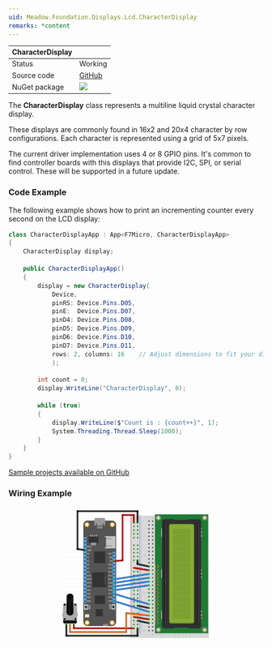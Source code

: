 ```yaml
---
uid: Meadow.Foundation.Displays.Lcd.CharacterDisplay
remarks: *content
---
```


| CharacterDisplay |             |
|------------------|-------------|
| Status           | Working     |
| Source code      | [GitHub](https://github.com/WildernessLabs/Meadow.Foundation/tree/master/Source/Meadow.Foundation.Peripherals/Displays.Lcd.CharacterDisplay) |
| NuGet package | <img src="https://img.shields.io/nuget/v/Meadow.Foundation.Displays.LCD.CharacterDisplay.svg?label=NuGet" style="width: auto;" /> |


The **CharacterDisplay** class represents a multiline liquid crystal character display.

These displays are commonly found in 16x2 and 20x4 character by row configurations. Each character is represented using a grid of 5x7 pixels.

The current driver implementation uses 4 or 8 GPIO pins. It's common to find controller boards with this displays that provide I2C, SPI, or serial control. These will be supported in a future update.

### Code Example

The following example shows how to print an incrementing counter every second on the LCD display:

```csharp
class CharacterDisplayApp : App<F7Micro, CharacterDisplayApp>
{
    CharacterDisplay display;

    public CharacterDisplayApp()
    {
        display = new CharacterDisplay(
            Device,
            pinRS: Device.Pins.D05,
            pinE:  Device.Pins.D07,
            pinD4: Device.Pins.D08,
            pinD5: Device.Pins.D09,
            pinD6: Device.Pins.D10,
            pinD7: Device.Pins.D11,
            rows: 2, columns: 16    // Adjust dimensions to fit your display
            );

        int count = 0;
        display.WriteLine("CharacterDisplay", 0);

        while (true)
        {
            display.WriteLine($"Count is : {count++}", 1);
            System.Threading.Thread.Sleep(1000);
        }
    }
}
```

[Sample projects available on GitHub](https://github.com/WildernessLabs/Meadow.Foundation/tree/master/Source/Meadow.Foundation.Peripherals/Displays.Lcd.CharacterDisplay/Samples/) 

### Wiring Example

<img src="../../API_Assets/Meadow.Foundation.Displays.Lcd.CharacterDisplay/CharacterDisplay.svg" 
    style="width: 60%; display: block; margin-left: auto; margin-right: auto;" />
